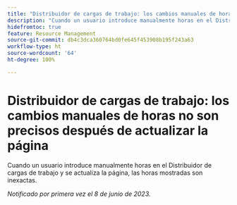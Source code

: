 ```yaml
---
title: "Distribuidor de cargas de trabajo: los cambios manuales de hora no son precisos después de actualizar la página"
description: "Cuando un usuario introduce manualmente horas en el Distribuidor de cargas de trabajo y se actualiza la página, las horas mostradas son inexactas."
hidefromtoc: true
feature: Resource Management
source-git-commit: db4c3dca360764bd0fe645f453908b195f243a63
workflow-type: ht
source-wordcount: '64'
ht-degree: 100%

---
```



# Distribuidor de cargas de trabajo: los cambios manuales de horas no son precisos después de actualizar la página

Cuando un usuario introduce manualmente horas en el Distribuidor de cargas de trabajo y se actualiza la página, las horas mostradas son inexactas.

_Notificado por primera vez el 8 de junio de 2023._
